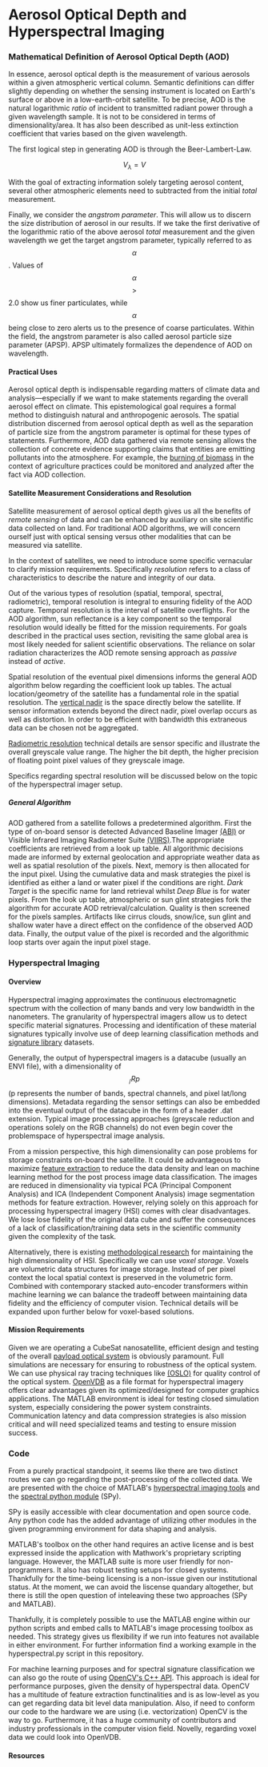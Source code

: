 # Aerosol Optical Depth and Hyperspectral Imaging

### Mathematical Definition of Aerosol Optical Depth (AOD)
In essence, aerosol optical depth is the measurement of various aerosols within a given atmospheric vertical column. Semantic definitions can differ slightly depending on whether the sensing instrument is located on Earth's surface or above in a low-earth-orbit satellite. To be precise, AOD is the natural logarithmic *ratio* of incident to transmitted radiant power through a given wavelength sample. It is not to be considered in terms of dimensionality/area. It has also been described as unit-less extinction coefficient that varies based on the given wavelength. 

The first logical step in generating AOD is through the Beer-Lambert-Law.

$$V_{\lambda} = V$$



With the goal of extracting information solely targeting aerosol content, several other atmospheric elements need to subtracted from the initial *total* measurement. 


Finally, we consider the *angstrom parameter*. This will allow us to discern the size distribution of aerosol in our results. If we take the first derivative of the logarithmic ratio of the above aerosol *total* measurement and the given wavelength we get the target angstrom parameter, typically referred to as $$\alpha$$. Values of $$\alpha$$ $$\gt$$ 2.0 show us finer particulates, while $$\alpha$$ being close to zero alerts us to the presence of coarse particulates. Within the field, the angstrom parameter is also called aerosol particle size parameter (APSP). APSP ultimately formalizes the dependence of AOD on wavelength. 


#### Practical Uses
Aerosol optical depth is indispensable regarding matters of climate data and analysis—especially if we want to make statements regarding the overall aerosol effect on climate. This epistemological goal requires a formal method to distinguish natural and anthropogenic aerosols. The spatial distribution discerned from aerosol optical depth as well as the separation of particle size from the angstrom parameter is optimal for these types of statements. Furthermore, AOD data gathered via remote sensing allows the collection of concrete evidence supporting claims that entities are emitting pollutants into the atmosphere. For example, the [burning of biomass](https://aeronet.gsfc.nasa.gov/new_web/PDF/1999JD900923.pdf) in the context of agriculture practices could be monitored and analyzed after the fact via AOD collection. 


#### Satellite Measurement Considerations and Resolution

Satellite measurement of aerosol optical depth gives us all the benefits of *remote sensing* of data and can be enhanced by auxiliary on site scientific data collected on land. For traditional AOD algorithms, we will concern ourself just with optical sensing versus other modalities that can be measured via satellite. 

In the context of satellites, we need to introduce some specific vernacular to clarify mission requirements. Specifically *resolution* refers to a class of characteristics to describe the nature and integrity of our data. 

Out of the various types of resolution (spatial, temporal, spectral, radiometric), temporal resolution is integral to ensuring fidelity of the AOD capture. Temporal resolution is the interval of satellite overflights. For the AOD algorithm, sun reflectance is a key component so the temporal resolution would ideally be fitted for the mission requirements. For goals described in the practical uses section, revisiting the same global area is most likely needed for salient scientific observations. The reliance on solar radiation characterizes the AOD remote sensing approach as *passive* instead of *active*.

Spatial resolution of the eventual pixel dimensions informs the general AOD algorithm below regarding the coefficient look up tables. The actual location/geometry of the satellite has a fundamental role in the spatial resolution. The [vertical nadir](https://darktarget.gsfc.nasa.gov/algorithm-intro) is the space directly below the satellite. If sensor information extends beyond the direct nadir, pixel overlap occurs as well as distortion. In order to be efficient with bandwidth this extraneous data can be chosen not be aggregated. 

[Radiometric resolution](https://www.usgs.gov/faqs/what-radiometric-resolution) technical details are sensor specific and illustrate the overall greyscale value range. The higher the bit depth, the higher precision of floating point pixel values of they greyscale image.

Specifics regarding spectral resolution will be discussed below on the topic of the hyperspectral imager setup.

##### General Algorithm
AOD gathered from a satellite follows a predetermined algorithm. First the type of on-board sensor is detected Advanced Baseline Imager [(ABI)](https://www.earthdata.nasa.gov/data/instruments/abi) or Visible Infrared Imaging Radiometer Suite [(VIIRS)](https://ladsweb.modaps.eosdis.nasa.gov/missions-and-measurements/viirs/).The appropriate coefficients are retrieved from a look up table. All algorithmic decisions made are informed by external geolocation and appropriate weather data as well as spatial resolution of the pixels. Next, memory is then allocated for the input pixel. Using the cumulative data and mask strategies the pixel is identified as either a land or water pixel if the conditions are right. 
*Dark Target* is the specific name for land retrieval whilst *Deep Blue* is for water pixels. From the look up table, atmospheric or sun glint strategies fork the algorithm for accurate AOD retrieval/calculation. Quality is then screened for the pixels samples. Artifacts like cirrus clouds, snow/ice, sun glint and shallow water have a direct effect on the confidence of the observed AOD data. Finally, the output value of the pixel is recorded and the algorithmic loop starts over again the input pixel stage. 


### Hyperspectral Imaging
#### Overview 
Hyperspectral imaging approximates the continuous electromagnetic spectrum  with the collection of many bands and very low bandwidth in the nanometers. The granularity of hyperspectral imagers allow us to detect specific material signatures. Processing and identification of these material signatures typically involve use of deep learning classification methods and [signature library](https://www.mathworks.com/help/images/classify-hyperspectral-image-using-sam-metric.html) datasets. 

Generally, the output of hyperspectral imagers is a datacube (usually an ENVI file), with a dimensionality of $$_/Rp$$ (p represents the number of bands, spectral channels, and pixel lat/long dimensions). Metadata regarding the sensor settings can also be embedded into the eventual output of the datacube in the form of a header .dat extension. Typical image processing approaches (greyscale reduction and operations solely on the RGB channels) do not even begin cover the problemspace of hyperspectral image analysis. 

From a mission perspective, this high dimensionality can pose problems for storage constraints on-board the satellite. It could be advantageous to maximize [feature extraction](https://arxiv.org/abs/2003.02822) to reduce the data density and lean on machine learning method for the post process image data classification. The images are reduced in dimensionality via typical PCA (Principal Component Analysis) and ICA (Independent Component Analysis) image segmentation methods for feature extraction.
However, relying solely on this approach for processing hyperspectral imagery (HSI) comes with clear disadvantages. We lose lose fidelity of the original data cube and suffer the consequences of a lack of classification/training data sets in the scientific community given the complexity of the task.

Alternatively, there is existing [methodological research](https://ieeexplore.ieee.org/document/8296399) for maintaining the high dimensionality of HSI. Specifically we can use *voxel storage*. Voxels are volumetric data structures for image storage. Instead of per pixel context the local spatial context is preserved in the volumetric form. Combined with contemporary stacked auto-encoder transformers within machine learning we can balance the tradeoff between maintaining data fidelity and the efficiency of computer vision. Technical details will be expanded upon further below for voxel-based solutions. 

####  Mission Requirements
Given we are operating a CubeSat nanosatellite, efficient design and testing of the overall [payload optical system](https://doi.org/10.1364/AO.476978) is obviously paramount. Full simulations are necessary for ensuring to robustness of the optical system. We can use physical ray tracing techniques like [(OSLO)](https://lambdares.com/oslo/) for quality control of the optical system. [OpenVDB](https://www.openvdb.org/about/) as a file format for hyperspectral imagery offers clear advantages given its optimized/designed for computer graphics applications. The MATLAB environment is ideal for testing closed simulation system, especially considering the power system constraints. Communication latency and data compression strategies is also mission critical and will need specialized teams and testing to ensure mission success.

### Code 
From a purely practical standpoint, it seems like there are two distinct routes we can go regarding the post-processing of the collected data. We are presented with the choice of MATLAB's [hyperspectral imaging tools](https://www.mathworks.com/help/images/hyperspectral-image-processing.html) and the [spectral python module](https://www.spectralpython.net/) (SPy). 

SPy is easily accessible with clear documentation and open source code. Any python code has the added advantage of utilizing other modules in the given programming environment for data shaping and analysis. 

MATLAB's toolbox on the other hand requires an active license and is best expressed inside the application with Mathwork's proprietary scripting language. However, the MATLAB suite is more user friendly for non-programmers. It also has robust testing setups for closed systems. Thankfully for the time-being licensing is a non-issue given our institutional status. At the moment, we can avoid the liscense quandary altogether, but there is still the open question of inteleaving these two approaches (SPy and MATLAB).
 
Thankfully, it is completely possible to use the MATLAB engine within our python scripts and embed calls to MATLAB's image processing toolbox as needed. This strategy gives us flexibility if we run into features not available in either environment. For further information find a working example in the hyperspectral.py script in this repository.

For machine learning purposes and for spectral signature classification we can also go the route of using [OpenCV's C++ API](). This approach is ideal for performance purposes, given the density of hyperspectral data. OpenCV has a multitude of feature extraction functinalities and is as low-level as you can get regarding data bit level data manipulation. Also, if need to conform our code to the hardware we are using (i.e. vectorization) OpenCV is the way to go. Furthermore, it has a huge community of contributors and industry professionals in the computer vision field. 
Novelly, regarding voxel data we could look into OpenVDB.



#### Resources

